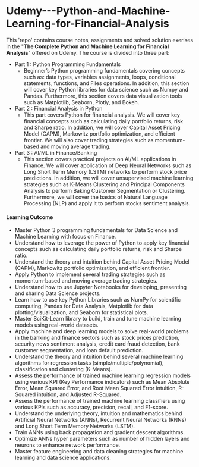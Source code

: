 # Udemy---Python-and-Machine-Learning-for-Financial-Analysis

This 'repo' contains course notes, assignments and solved solution exerises in the "**The Complete Python and Machine Learning for Financial Analysis**" offered on Udemy. The course is divided into three part:
- Part 1 : Python Programming Fundamentals
  - Beginner’s Python programming fundamentals covering concepts such as: data types, variables assignments, loops, conditional statements, functions, and Files operations. In addition, this section will cover key Python libraries for data science such as Numpy and Pandas. Furthermore, this section covers data visualization tools such as Matplotlib, Seaborn, Plotly, and Bokeh.
- Part 2 : Financial Analysis in Python
  - This part covers Python for financial analysis. We will cover key financial concepts such as calculating daily portfolio returns, risk and Sharpe ratio. In addition, we will cover Capital Asset Pricing Model (CAPM), Markowitz portfolio optimization, and efficient frontier. We will also cover trading strategies such as momentum-based and moving average trading.
- Part 3 : AI/ML in Finance/Banking
  - This section covers practical projects on AI/ML applications in Finance. We will cover application of Deep Neural Networks such as Long Short Term Memory (LSTM) networks to perform stock price predictions. In addition, we will cover unsupervised machine learning strategies such as K-Means Clustering and Principal Components Analysis to perform Baking Customer Segmentation or Clustering. Furthermore, we will cover the basics of Natural Language Processing (NLP) and apply it to perform stocks sentiment analysis.

#### **Learning Outcome**
- Master Python 3 programming fundamentals for Data Science and Machine Learning with focus on Finance.
- Understand how to leverage the power of Python to apply key financial concepts such as calculating daily portfolio returns, risk and Sharpe ratio.
- Understand the theory and intuition behind Capital Asset Pricing Model (CAPM), Markowitz portfolio optimization, and efficient frontier.
- Apply Python to implement several trading strategies such as momentum-based and moving average trading strategies.
- Understand how to use Jupyter Notebooks for developing, presenting and sharing Data Science projects.
- Learn how to use key Python Libraries such as NumPy for scientific computing, Pandas for Data Analysis, Matplotlib for data plotting/visualization, and Seaborn for statistical plots.
- Master SciKit-Learn library to build, train and tune machine learning models using real-world datasets.
- Apply machine and deep learning models to solve real-world problems in the banking and finance sectors such as stock prices prediction, security news sentiment analysis, credit card fraud detection, bank customer segmentation, and loan default prediction.
- Understand the theory and intuition behind several machine learning algorithms for regression tasks (simple/multiple/polynomial), classification and clustering (K-Means).
- Assess the performance of trained machine learning regression models using various KPI (Key Performance indicators) such as Mean Absolute Error, Mean Squared Error, and Root Mean Squared Error intuition, R-Squared intuition, and Adjusted R-Squared.
- Assess the performance of trained machine learning classifiers using various KPIs such as accuracy, precision, recall, and F1-score.
- Understand the underlying theory, intuition and mathematics behind Artificial Neural Networks (ANNs), Recurrent Neural Networks (RNNs) and Long Short Term Memory Networks (LSTM).
- Train ANNs using back propagation and gradient descent algorithms.
- Optimize ANNs hyper parameters such as number of hidden layers and neurons to enhance network performance.
- Master feature engineering and data cleaning strategies for machine learning and data science applications.
